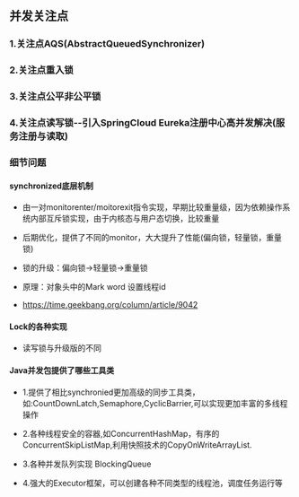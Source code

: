 ## 并发关注点

### 1.关注点AQS(AbstractQueuedSynchronizer)

### 2.关注点重入锁

### 3.关注点公平非公平锁

### 4.关注点读写锁--引入SpringCloud Eureka注册中心高并发解决(服务注册与读取)


### 细节问题

#### synchronized底层机制

- 由一对monitorenter/moitorexit指令实现，早期比较重量级，因为依赖操作系统内部互斥锁实现，由于内核态与用户态切换，比较重量

- 后期优化，提供了不同的monitor，大大提升了性能(偏向锁，轻量锁，重量锁)

- 锁的升级：偏向锁->轻量锁->重量锁

- 原理：对象头中的Mark word 设置线程id

- https://time.geekbang.org/column/article/9042

#### Lock的各种实现

- 读写锁与升级版的不同


#### Java并发包提供了哪些工具类

- 1.提供了相比synchronied更加高级的同步工具类，如:CountDownLatch,Semaphore,CyclicBarrier,可以实现更加丰富的多线程操作

- 2.各种线程安全的容器,如ConcurrentHashMap，有序的ConcurrentSkipListMap,利用快照技术的CopyOnWriteArrayList.

- 3.各种并发队列实现 BlockingQueue

- 4.强大的Executor框架，可以创建各种不同类型的线程池，调度任务运行等
                                                          
                                                         